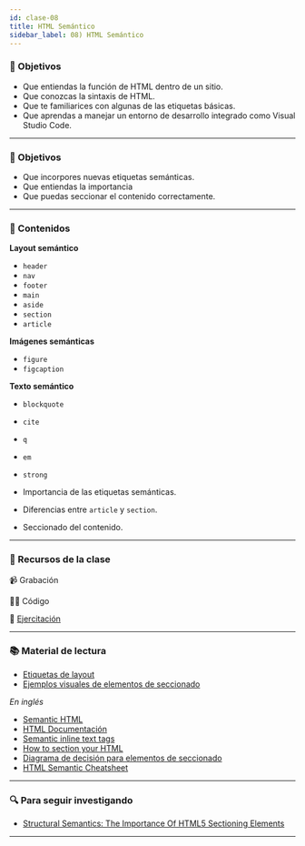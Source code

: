 ```yaml
---
id: clase-08
title: HTML Semántico
sidebar_label: 08) HTML Semántico
---
```


### 🏁 Objetivos

- Que entiendas la función de HTML dentro de un sitio.
- Que conozcas la sintaxis de HTML.
- Que te familiarices con algunas de las etiquetas básicas.
- Que aprendas a manejar un entorno de desarrollo integrado como Visual Studio Code.

---

### 🏁 Objetivos

- Que incorpores nuevas etiquetas semánticas.
- Que entiendas la importancia
- Que puedas seccionar el contenido correctamente.

---

### 📝 Contenidos

**Layout semántico**

- `header`
- `nav`
- `footer`
- `main`
- `aside`
- `section`
- `article`

**Imágenes semánticas**

- `figure`
- `figcaption`

**Texto semántico**

- `blockquote`
- `cite`
- `q`
- `em`
- `strong`

- Importancia de las etiquetas semánticas.
- Diferencias entre `article` y `section`.
- Seccionado del contenido.

---

### 🚀 Recursos de la clase

📹 Grabación

👩‍💻 Código

💪 [Ejercitación](https://github.com/Ada-IT/ejercicios-frontend/blob/master/modulo-1/ejercicios/08-html-semantico.md)

---

### 📚 Material de lectura

- [Etiquetas de layout](https://frontend.adaitw.org/docs/html-css/hc06)
- [Ejemplos visuales de elementos de seccionado](https://www.mclibre.org/consultar/htmlcss/html/html-secciones.html)

_En inglés_

- [Semantic HTML](https://www.internetingishard.com/html-and-css/semantic-html/)
- [HTML Documentación](https://html.spec.whatwg.org/multipage/sections.html#sections)
- [Semantic inline text tags](https://developer.mozilla.org/en-US/docs/Web/HTML/Element#Inline_text_semantics)
- [How to section your HTML](https://css-tricks.com/how-to-section-your-html/)
- [Diagrama de decisión para elementos de seccionado](http://html5doctor.com/downloads/h5d-sectioning-flowchart.png)
- [HTML Semantic Cheatsheet](https://learn-the-web.algonquindesign.ca/topics/html-semantics-cheat-sheet/)

---

### 🔍 Para seguir investigando

- [Structural Semantics: The Importance Of HTML5 Sectioning Elements](https://www.smashingmagazine.com/2013/01/the-importance-of-sections/)

---
